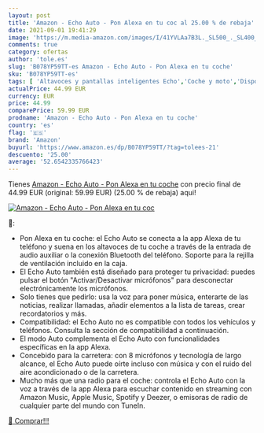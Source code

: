 ```yaml
---
layout: post
title: 'Amazon - Echo Auto - Pon Alexa en tu coc al 25.00 % de rebaja'
date: 2021-09-01 19:41:29
image: 'https://m.media-amazon.com/images/I/41YVLAa7B3L._SL500_._SL400_.jpg'
comments: true
category: ofertas
author: 'tole.es'
slug: 'B078YP59TT-es Amazon - Echo Auto - Pon Alexa en tu coche'
sku: 'B078YP59TT-es'
tags: [ 'Altavoces y pantallas inteligentes Echo','Coche y moto','Dispositivos Amazon','Dispositivos Amazon y Accesorios','Electrónica para vehículos','Receptores y amplificadores','alexa','amazon', ]
actualPrice: 44.99 EUR
currency: EUR
price: 44.99
comparePrice: 59.99 EUR
prodname: 'Amazon - Echo Auto - Pon Alexa en tu coche'
country: 'es'
flag: '🇪🇸'
brand: 'Amazon'
buyurl: 'https://www.amazon.es/dp/B078YP59TT/?tag=tolees-21'
descuento: '25.00'
average: '52.6542335766423'
---
```


Tienes [Amazon - Echo Auto - Pon Alexa en tu coche](https://www.amazon.es/dp/B078YP59TT/?tag=tolees-21) con precio final de  44.99 EUR (original: 59.99 EUR) (25.00 %  de rebaja) aqui!

[![Amazon - Echo Auto - Pon Alexa en tu coc](https://m.media-amazon.com/images/I/41YVLAa7B3L._SL500_._SL400_.jpg)](https://www.amazon.es/dp/B078YP59TT/?tag=tolees-21)

🔎:

- Pon Alexa en tu coche: el Echo Auto se conecta a la app Alexa de tu teléfono y suena en los altavoces de tu coche a través de la entrada de audio auxiliar o la conexión Bluetooth del teléfono. Soporte para la rejilla de ventilación incluido en la caja.
- El Echo Auto también está diseñado para proteger tu privacidad: puedes pulsar el botón "Activar/Desactivar micrófonos" para desconectar electrónicamente los micrófonos.
- Solo tienes que pedirlo: usa la voz para poner música, enterarte de las noticias, realizar llamadas, añadir elementos a la lista de tareas, crear recordatorios y más.
- Compatibilidad: el Echo Auto no es compatible con todos los vehículos y teléfonos. Consulta la sección de compatibilidad a continuación.
- El modo Auto complementa el Echo Auto con funcionalidades específicas en la app Alexa.
- Concebido para la carretera: con 8 micrófonos y tecnología de largo alcance, el Echo Auto puede oírte incluso con música y con el ruido del aire acondicionado o de la carretera.
- Mucho más que una radio para el coche: controla el Echo Auto con la voz a través de la app Alexa para escuchar contenido en streaming con Amazon Music, Apple Music, Spotify y Deezer, o emisoras de radio de cualquier parte del mundo con TuneIn.

[🛒 Comprar!!!](https://www.amazon.es/dp/B078YP59TT/?tag=tolees-21)
